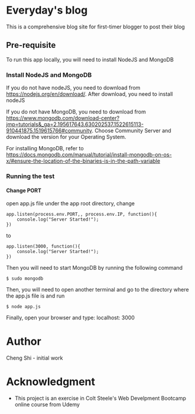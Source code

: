 # Everyday's blog
This is a comprehensive blog site for first-timer blogger to post their blog

## Pre-requisite
To run this app locally, you will need to install NodeJS and MongoDB

### Install NodeJS and MongoDB
If you do not have nodeJS, you need to download from https://nodejs.org/en/download/. After download, you need to install nodeJS

If you do not have MongoDB, you need to download from https://www.mongodb.com/download-center?jmp=tutorials&_ga=2.195617643.630202537.1522615113-910441875.1519615766#community.
Choose Community Server and download the version for your Operating System.

For installing MongoDB, refer to https://docs.mongodb.com/manual/tutorial/install-mongodb-on-os-x/#ensure-the-location-of-the-binaries-is-in-the-path-variable

### Running the test
#### Change PORT
open app.js file under the app root directory, change 
```
app.listen(process.env.PORT,, process.env.IP, function(){
    console.log("Server Started!");
})
```
to
```
app.listen(3000, function(){
    console.log("Server Started!");
})
```

Then you will need to start MongoDB by running the following command
```
$ sudo mongodb
```
Then, you will need  to open another terminal and go to the directory where the app.js file is and run
```
$ node app.js
```

Finally, open your browser and type: localhost: 3000

# Author
Cheng Shi - initial work

# Acknowledgment
 - This project is an exercise in Colt Steele's Web Develpment Bootcamp online course from Udemy


